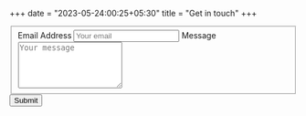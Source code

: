 +++
date = "2023-05-24:00:25+05:30"
title = "Get in touch"
+++

<form id="fs-frm" name="simple-contact-form" accept-charset="utf-8" action="https://formspree.io/f/mark@markserena.com" method="post">
  <fieldset id="fs-frm-inputs">
    <label for="email-address">Email Address</label>
    <input type="email" name="_replyto" id="email-address" placeholder="Your email" required="">
    <label for="message">Message</label>
    <textarea rows="5" name="message" id="message" placeholder="Your message" required=""></textarea>
    <input type="hidden" name="_subject" id="email-subject" value="Contact Form Submission">
  </fieldset>
  <input type="submit" value="Submit">
</form>
